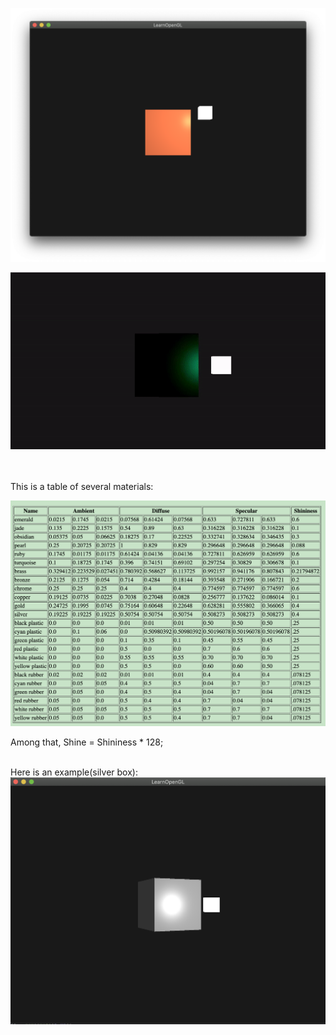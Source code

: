 
![Result](https://github.com/KokoFan16/openGL/blob/master/lighting/lighting.png)

<div align=center><img src=https://github.com/KokoFan16/openGL/blob/master/lighting/lighting.gif ></div>

<br>
<br>

This is a table of several materials: <br>

<div align=center><img src=https://github.com/KokoFan16/openGL/blob/master/lighting/materials.png></div>

Among that, Shine = Shininess * 128;  <br>

<br>
Here is an example(silver box):<br>

<div align=center><img src=https://github.com/KokoFan16/openGL/blob/master/lighting/silver.png></div>
